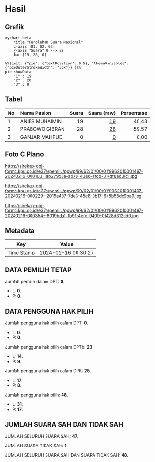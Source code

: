 # Hasil

## Grafik

```mermaid
xychart-beta
    title "Perolehan Suara Nasional"
    x-axis [01, 02, 03]
    y-axis "Suara" 0 --> 28
    bar [19, 28, 0]
```

```mermaid
%%{init: {"pie": {"textPosition": 0.5}, "themeVariables": {"pieOuterStrokeWidth": "5px"}} }%%
pie showData
    "1" : 19
    "2" : 28
    "3" : 0
```

## Tabel

| No. | Nama Paslon    | Suara | Suara (raw) | Persentase |
|:--- |:-------------- | -----:| -----------:| ----------:|
| 1   | ANIES MUHAIMIN | 19    | [19][p-1]   | 40,43      |
| 2   | PRABOWO GIBRAN | 28    | [28][p-2]   | 59,57      |
| 3   | GANJAR MAHFUD  | 0     | [0][p-3]    | 0,00       |


[p-1]: https://github.com/gigit-pemilu/pemilu-2024/blob/main/pilpres/hitung-suara/sub/99-luar-negeri/sub/62-kuala-lumpur-malaysia/sub/01-kuala-lumpur-malaysia/sub/0001-kuala-lumpur-malaysia/sub/497-tps-184/sub/paslon-1.txt
[p-2]: https://github.com/gigit-pemilu/pemilu-2024/blob/main/pilpres/hitung-suara/sub/99-luar-negeri/sub/62-kuala-lumpur-malaysia/sub/01-kuala-lumpur-malaysia/sub/0001-kuala-lumpur-malaysia/sub/497-tps-184/sub/paslon-2.txt
[p-3]: https://github.com/gigit-pemilu/pemilu-2024/blob/main/pilpres/hitung-suara/sub/99-luar-negeri/sub/62-kuala-lumpur-malaysia/sub/01-kuala-lumpur-malaysia/sub/0001-kuala-lumpur-malaysia/sub/497-tps-184/sub/paslon-3.txt

## Foto C Plano

https://sirekap-obj-formc.kpu.go.id/e37a/pemilu/ppwp/99/62/01/00/01/9962010001497-20240216-000103--ab27958a-ab78-43e6-afcb-317df8ac31c1.jpg

https://sirekap-obj-formc.kpu.go.id/e37a/pemilu/ppwp/99/62/01/00/01/9962010001497-20240216-000229--2015a407-7de3-45e8-9b17-645b55dc9ba9.jpg

https://sirekap-obj-formc.kpu.go.id/e37a/pemilu/ppwp/99/62/01/00/01/9962010001497-20240216-000354--8019bda1-fb91-4cfe-9409-0f428d312dd0.jpg


## Metadata

| Key        | Value               |
| ---------- | ------------------- |
| Time Stamp | 2024-02-16 00:30:27 |


## DATA PEMILIH TETAP

Jumlah pemilih dalam DPT: **0**.
 * L: **0**.
 * P: **0**.

## DATA PENGGUNA HAK PILIH

Jumlah pengguna hak pilih dalam DPT: **0**.
 * L: **0**.
 * P: **0**.

Jumlah pengguna hak pilih dalam DPTb: **23**.
 * L: **14**.
 * P: **9**.

Jumlah pengguna hak pilih dalam DPK: **25**.
 * L: **17**.
 * P: **8**.

Jumlah pengguna hak pilih: **48**.
 * L: **31**.
 * P: **17**.

## JUMLAH SUARA SAH DAN TIDAK SAH

JUMLAH SELURUH SUARA SAH: **47**.

JUMLAH SUARA TIDAK SAH: **1**.

JUMLAH SELURUH SUARA SAH DAN SUARA TIDAK SAH: **48**.


